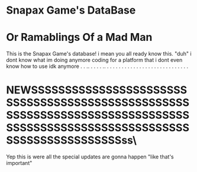 # Snapax Game's DataBase
# Or Ramablings Of a Mad Man
This is the Snapax Game's database!
i mean you all ready know this. "duh"
i dont know what im doing anymore
coding for a platform that i dont even know how to use
idk anymore
.
.
..
.
.
.
.
..
.
.
.
.
.
.
.
.
.
.
.
.
.
.
.
.
.
.
.
.
.
.
.
.
.
.
.
.













# NEWSSSSSSSSSSSSSSSSSSSSSSSSSSSSSSSSSSSSSSSSSSSSSSSSSSSSSSSSSSSSSSSSSSSSSSSSSSSSSSSSSSSSSSSSSSSSSSSSSSSSSSSSSSSSSSSSSSSSSSSSSss\
Yep this is were all the special updates are gonna happen
"like that's important"
